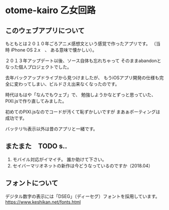 # otome-kairo 乙女回路

## このウェブアプリについて

もともとは２０１０年ごろアニメ感想文という感覚で作ったアプリです。
（当時 iPhone OS 2.x　、 ある意味で懐かしい）。

２０１３年アップデート以後、ソース自体も忘れちゃって
そのままabandonとなった個人プロジェクトでした。

去年バックアップドライブから見つけましたが、
もうiOSアプリ開発の仕様も完全に変わってしまい、ビルドさえ出来なくなったのです。

時代はもはや「なんでもウェブ」で、
勉強しようかなとずっと思っていた、PIXI.jsで作り直してみました。

初めてのPIXI.jsなのでコードが汚くて恥ずかしいですが
まあぁポーティングは成功です。

バッテリ％表示以外は昔のアプリと一緒です。



## またまた　TODO s..

1. モバイル対応がイマイチ。 誰か助けて下さい。
2. セイバーマリオネットの新作は今どうなっているのですか（2018.04）



## フォントについて


デジタル数字の表示には「DSEG」（ディーセグ）フォントを採用しています。
https://www.keshikan.net/fonts.html




